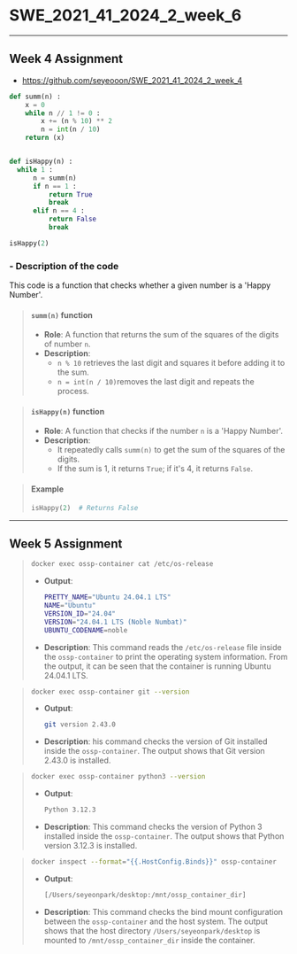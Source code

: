 # SWE_2021_41_2024_2_week_6
---
## Week 4 Assignment
 * https://github.com/seyeooon/SWE_2021_41_2024_2_week_4

```python
def summ(n) :
    x = 0
    while n // 1 != 0 :
        x += (n % 10) ** 2
        n = int(n / 10)
    return (x)


def isHappy(n) :
  while 1 :
      n = summ(n)
      if n == 1 :
          return True
          break
      elif n == 4 :
          return False
          break

isHappy(2)
```
### - Description of the code
This code is a function that checks whether a given number is a 'Happy Number'.

>#### `summ(n)` function
>- **Role**: A function that returns the sum of the squares of the digits of number `n`.
>- **Description**: 
>   - `n % 10` retrieves the last digit and squares it before adding it to the sum.
>   - `n = int(n / 10)`removes the last digit and repeats the process.


>#### `isHappy(n)` function
>- **Role**: A function that checks if the number `n` is a 'Happy Number'.
>- **Description**: 
>   - It repeatedly calls `summ(n)` to get the sum of the squares of the digits.
>   - If the sum is 1, it returns `True`; if it's 4, it returns `False`.


>#### Example
>```python
>isHappy(2)  # Returns False


---
## Week 5 Assignment
>```bash
>docker exec ossp-container cat /etc/os-release
>```
> * **Output**:
>   ```bash
>   PRETTY_NAME="Ubuntu 24.04.1 LTS"
>   NAME="Ubuntu"
>   VERSION_ID="24.04"
>   VERSION="24.04.1 LTS (Noble Numbat)"
>   UBUNTU_CODENAME=noble
>   ```
> * **Description**: This command reads the `/etc/os-release` file inside the `ossp-container` to print the operating system information. From the output, it can be seen that the container is running Ubuntu 24.04.1 LTS.

>```bash
>docker exec ossp-container git --version
>```
> * **Output**:
>   ```bash
>   git version 2.43.0
>   ```
> * **Description**: his command checks the version of Git installed inside the `ossp-container`. The output shows that Git version 2.43.0 is installed.

>```bash
>docker exec ossp-container python3 --version
>```
> * **Output**:
>   ```bash
>   Python 3.12.3
>   ```
> * **Description**: This command checks the version of Python 3 installed inside the `ossp-container`. The output shows that Python version 3.12.3 is installed.

>```bash
>docker inspect --format="{{.HostConfig.Binds}}" ossp-container
>```
> * **Output**:
>   ```bash
>   [/Users/seyeonpark/desktop:/mnt/ossp_container_dir]
>   ```
> * **Description**: This command checks the bind mount configuration between the `ossp-container` and the host system. The output shows that the host directory `/Users/seyeonpark/desktop` is mounted to `/mnt/ossp_container_dir` inside the container.
